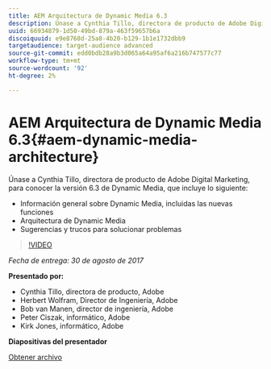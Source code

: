 ```yaml
---
title: AEM Arquitectura de Dynamic Media 6.3
description: Únase a Cynthia Tillo, directora de producto de Adobe Digital Marketing, para conocer la versión 6.3 de Dynamic Media.
uuid: 66934879-1d50-49bd-879a-463f59657b6a
discoiquuid: e9e8768d-25a8-4b20-b129-1b1e1732dbb9
targetaudience: target-audience advanced
source-git-commit: edd0bdb28a9b3d065a64a95af6a216b747577c77
workflow-type: tm+mt
source-wordcount: '92'
ht-degree: 2%

---
```


# AEM Arquitectura de Dynamic Media 6.3{#aem-dynamic-media-architecture}

Únase a Cynthia Tillo, directora de producto de Adobe Digital Marketing, para conocer la versión 6.3 de Dynamic Media, que incluye lo siguiente:

* Información general sobre Dynamic Media, incluidas las nuevas funciones
* Arquitectura de Dynamic Media
* Sugerencias y trucos para solucionar problemas

>[!VIDEO](https://video.tv.adobe.com/v/19570/?quality=9)

*Fecha de entrega: 30 de agosto de 2017*

**Presentado por:**

* Cynthia Tillo, directora de producto, Adobe
* Herbert Wolfram, Director de Ingeniería, Adobe
* Bob van Manen, director de ingeniería, Adobe
* Peter Ciszak, informático, Adobe
* Kirk Jones, informático, Adobe

**Diapositivas del presentador**

[Obtener archivo](assets/dynamicmedia83017.pdf)
<!--
[Get back to the Overview](https://helpx.adobe.com/experience-manager/kt/eseminars/gems/aem-index.html)
-->
